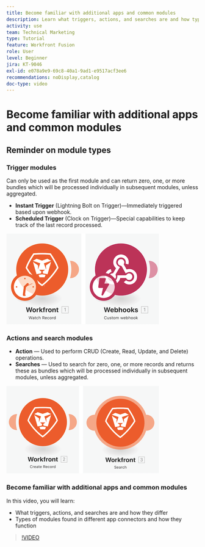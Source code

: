 ```yaml
---
title: Become familiar with additional apps and common modules
description: Learn what triggers, actions, and searches are and how types of modules found in different app connectors function in [!DNL Adobe Workfront Fusion].
activity: use
team: Technical Marketing
type: Tutorial
feature: Workfront Fusion
role: User
level: Beginner
jira: KT-9046
exl-id: e078a9e9-69c8-40a1-9ad1-e9517acf3ee6
recommendations: noDisplay,catalog
doc-type: video
---
```

# Become familiar with additional apps and common modules

## Reminder on module types

### Trigger modules

Can only be used as the first module and can return zero, one, or more bundles which will be processed individually in subsequent modules, unless aggregated.  

* **Instant Trigger** (Lightning Bolt on Trigger)—Immediately triggered based upon webhook.
* **Scheduled Trigger** (Clock on Trigger)—Special capabilities to keep track of the last record processed. 

![An image of trigger modules](assets/beyond-basic-modules-1.png)

### Actions and search modules

* **Action** — Used to perform CRUD (Create, Read, Update, and Delete) operations.
* **Searches** — Used to search for zero, one, or more records and returns these as bundles which will be processed individually in subsequent modules, unless aggregated.

![An image of action and search modules](assets/beyond-basic-modules-2.png)

### Become familiar with additional apps and common modules

In this video, you will learn:

* What triggers, actions, and searches are and how they differ
* Types of modules found in different app connectors and how they function

>[!VIDEO](https://video.tv.adobe.com/v/335287/?quality=12&learn=on)
